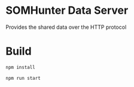 # SOMHunter Data Server
Provides the shared data over the HTTP protocol


# Build
```sh
npm install

npm run start
```

